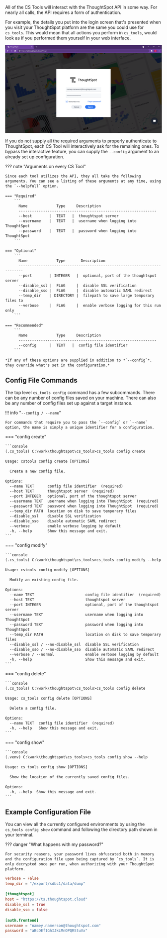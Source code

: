 All of the CS Tools will interact with the ThoughtSpot API in some way. For nearly all calls, the API requires a form of authentication.

For example, the details you put into the login screen that's presented when you visit your ThoughtSpot platform are the same you could use for `cs_tools`. This would mean that all actions you perform in `cs_tools`, would look as if you performed them yourself in your web interface.

![thoughtspot-ui-login](login_screen.png)

If you do not supply all the required arguments to properly authenticate to ThoughtSpot, each CS Tool will interactively ask for the remaining ones. To bypass the interactive feature, you can supply the `--config` argument to an already set up configuration.

??? note "Arguments on every CS Tool"

    Since each tool utilizes the API, they all take the following arguments. You can see a listing of these arguments at any time, using the `--helpfull` option.

    === "Required"
        ```
          Name             Type     Description
          --------------------------------------------------------------
          --host        |  TEXT   |  thoughtspot server
          --username    |  TEXT   |  username when logging into ThoughtSpot
          --password    |  TEXT   |  password when logging into ThoughtSpot
        ```

    === "Optional"
        ```
          Name             Type       Description
          ------------------------------------------------------------------------
          --port        | INTEGER   |  optional, port of the thoughtspot server
          --disable_ssl |  FLAG     |  disable SSL verification
          --disable_sso |  FLAG     |  disable automatic SAML redirect
          --temp_dir    | DIRECTORY |  filepath to save large temporary files to
          --verbose     |  FLAG     |  enable verbose logging for this run only
        ```

    === "Recommended"
        ```
          Name             Type     Description
          --------------------------------------------------------------
          --config      |  TEXT   |  config file identifier
        ```

    *If any of these options are supplied in addition to *`--config`*, they override what's set in the configuration.*


## Config File Commands

The top level `cs_tools config` command has a few subcommands. There can be any number of config files saved on your machine. There can also be any number of config files set up against a target instance.

!!! info "`--config / --name`"
    
    For commands that require you to pass the `--config` or `--name` option, the name is simply a unique identifier for a configuration.

=== "config create"

    ```console
    (.cs_tools) C:\work\thoughtspot\cs_tools>cs_tools config create

    Usage: cstools config create [OPTIONS]

      Create a new config file.

    Options:
      --name TEXT      config file identifier  (required)
      --host TEXT      thoughtspot server  (required)
      --port INTEGER   optional, port of the thoughtspot server
      --username TEXT  username when logging into ThoughtSpot  (required)
      --password TEXT  password when logging into ThoughtSpot  (required)
      --temp_dir PATH  location on disk to save temporary files
      --disable_ssl    disable SSL verification
      --disable_sso    disable automatic SAML redirect
      --verbose        enable verbose logging by default
      -h, --help       Show this message and exit.
    ```

=== "config modify"

    ```console
    (.cs_tools) C:\work\thoughtspot\cs_tools>cs_tools config modify --help

    Usage: cstools config modify [OPTIONS]

      Modify an existing config file.

    Options:
      --name TEXT                       config file identifier  (required)
      --host TEXT                       thoughtspot server
      --port INTEGER                    optional, port of the thoughtspot server
      --username TEXT                   username when logging into ThoughtSpot
      --password TEXT                   password when logging into ThoughtSpot
      --temp_dir PATH                   location on disk to save temporary files
      --disable_ssl / --no-disable_ssl  disable SSL verification
      --disable_sso / --no-disable_sso  disable automatic SAML redirect
      --verbose / --normal              enable verbose logging by default
      -h, --help                        Show this message and exit.
    ```

=== "config delete"

    ```console
    (.cs_tools) C:\work\thoughtspot\cs_tools>cs_tools config delete

    Usage: cs_tools config delete [OPTIONS]

      Delete a config file.

    Options:
      --name TEXT  config file identifier  (required)
      -h, --help   Show this message and exit.
    ```

=== "config show"

    ```console
    (.venv) C:\work\thoughtspot\cs_tools>cs_tools config show --help

    Usage: cs_tools config show [OPTIONS]

      Show the location of the currently saved config files.

    Options:
      -h, --help  Show this message and exit.
    ```

## Example Configuration File

You can view all the currently configured environments by using the `cs_tools config show` command and following the directory path shown in your terminal.

??? danger "What happens with my password?"
    
    For security reasons, your password lives obfuscated both in memory and the configuration file upon being captured by `cs_tools`. It is only decrypted once per run, when authorizing with your ThoughtSpot platform.

```toml
verbose = False
temp_dir = "/export/sdbc1/data/dump"

[thoughtspot]
host = "https://ts.thoughtspot.cloud"
disable_ssl = true
disable_sso = false

[auth.frontend]
username = "namey.namerson@thoughtspot.com"
password = "aBcDEf1GhIJkLMnOPQRStuVx"
```
